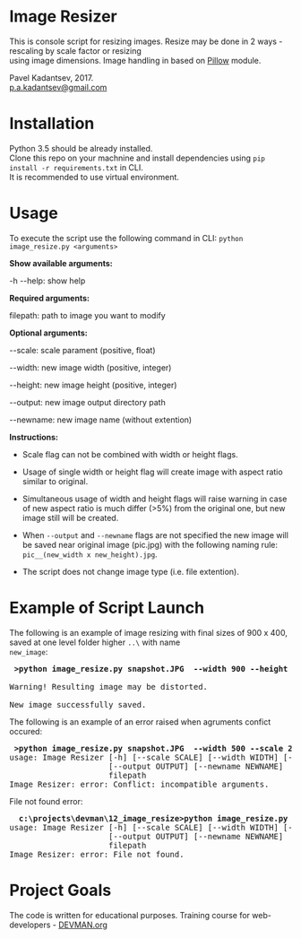 # Image Resizer

This is console script for resizing images. Resize may be done in 2 ways - rescaling by scale factor or resizing <br />
using image dimensions.
Image handling in based on [Pillow](https://pypi.python.org/pypi/Pillow/) module.

Pavel Kadantsev, 2017. <br/>
p.a.kadantsev@gmail.com

# Installation

Python 3.5 should be already installed. <br />
Clone this repo on your machnine and install dependencies using ```pip install -r requirements.txt``` in CLI. <br />
It is recommended to use virtual environment.


# Usage

To execute the script use the following command in CLI: ```python image_resize.py <arguments>```

**Show available arguments:**

-h --help:  show help

**Required arguments:**

filepath:  path to image you want to modify

**Optional arguments:**

--scale:  scale parament (positive, float)

--width:  new image width (positive, integer)

--height:  new image height (positive, integer)

--output:  new image output directory path

--newname:  new image name (without extention) 

**Instructions:**

- Scale flag can not be combined with width or height flags.

- Usage of single width or height flag will create image with aspect ratio similar to original.

- Simultaneous usage of width and height flags will raise warning in case of new aspect ratio
  is much differ (>5%) from the original one, but new image still will be created.
  
- When ```--output``` and ```--newname``` flags are not specified the new image will be saved near original image (pic.jpg)
  with the following naming rule: ```pic__(new_width x new_height).jpg```.
  
- The script does not change image type (i.e. file extention).

# Example of Script Launch


The following is an example of image resizing with final sizes of 900 x 400, saved at one level folder higher ```..\``` with name <br /> ```new_image```:

<pre>
<b> >python image_resize.py snapshot.JPG  --width 900 --height 400 --output ..\ --newname new_image </b>

Warning! Resulting image may be distorted.

New image successfully saved.
</pre>


The following is an example of an error raised when agruments confict occured:

<pre>
<b> >python image_resize.py snapshot.JPG  --width 500 --scale 2 </b>
usage: Image Resizer [-h] [--scale SCALE] [--width WIDTH] [--height HEIGHT]
                     [--output OUTPUT] [--newname NEWNAME]
                     filepath
Image Resizer: error: Conflict: incompatible arguments.
</pre>


File not found error:

<pre>
<b>  c:\projects\devman\12_image_resize>python image_resize.py hjhkjh  --height 450 </b>
usage: Image Resizer [-h] [--scale SCALE] [--width WIDTH] [--height HEIGHT]
                     [--output OUTPUT] [--newname NEWNAME]
                     filepath
Image Resizer: error: File not found.
</pre>

# Project Goals

The code is written for educational purposes. Training course for web-developers - [DEVMAN.org](https://devman.org)
